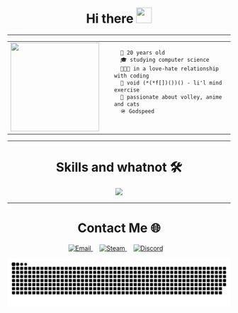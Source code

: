<div align="center">
  <h1>Hi there <img src="https://iam-weijie.github.io/wave/hand-emoji.svg" width="35" height="35" /></h1>
</div>

---

<table>
  <tr>
    <td style="vertical-align: top;">
      <img src="https://media3.giphy.com/media/v1.Y2lkPTc5MGI3NjExZzV0NGZvYzEyM2hwZGthcHI4d24yNGczaGxtYmJ4MmZiMDUwOWh1eiZlcD12MV9pbnRlcm5hbF9naWZfYnlfaWQmY3Q9Zw/H1dxi6xdh4NGQCZSvz/giphy.webp" style="width: 200px; height: 200px; margin-right: 20px;" />
    </td>
    <td style="vertical-align: top;">
      
      🛐 20 years old                                                                            
      🎓 studying computer science
      👨🏾‍💻 in a love-hate relationship with coding
      🔫 void (*(*f[])())() - li'l mind exercise
      🏐 passionate about volley, anime and cats 
      🪖 Godspeed
      
  </tr>
</table>

---

<div align="center">
  <h1>
    Skills and whatnot 🛠️</h1>
</div>

<p align="center">
  <a href="https://skillicons.dev">
    <img src="https://skillicons.dev/icons?i=c,py,matlab" />
  </a>
</p>

---


<div align="center">
  <h1>Contact Me 🌐</h1>
</div>
  <p align="center">
    <a href="mailto:fieldrats1@gmail.com" style="margin-right: 15px;">
      <img src="https://img.icons8.com/fluent/48/000000/gmail.png" alt="Email" style="width: 40px; height: 40px;">
    </a>
    <a href="https://steamcommunity.com/profiles/76561198286911179/" style="margin-right: 15px;">
      <img src="https://img.icons8.com/fluent/48/000000/steam.png" alt="Steam" style="width: 40px; height: 40px;">
    </a>
    <a href="https://discord.com/users/dsadistic" style="margin-right: 15px;">
      <img src="https://img.icons8.com/fluent/48/000000/discord.png" alt="Discord" style="width: 40px; height: 40px;">
    </a>
  </p>



<div align="center">
  <picture>
    <source media="(prefers-color-scheme: dark)" srcset="https://raw.githubusercontent.com/platane/platane/output/github-contribution-grid-snake-dark.svg">
    <source media="(prefers-color-scheme: light)" srcset="https://raw.githubusercontent.com/platane/platane/output/github-contribution-grid-snake.svg">
    <img alt="github contribution grid snake animation" src="https://raw.githubusercontent.com/platane/platane/output/github-contribution-grid-snake.svg">
  </picture>
</div>
